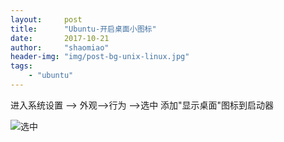 ```yaml
---
layout:     post
title:      "Ubuntu-开启桌面小图标"
date:       2017-10-21
author:     "shaomiao"
header-img: "img/post-bg-unix-linux.jpg"
tags:
    - "ubuntu"
---
```

进入系统设置 --> 外观-->行为  -->选中 添加"显示桌面"图标到启动器

![选中](http://upload-images.jianshu.io/upload_images/2590671-96923e8e2e10aa86.png?imageMogr2/auto-orient/strip%7CimageView2/2/w/1240)
